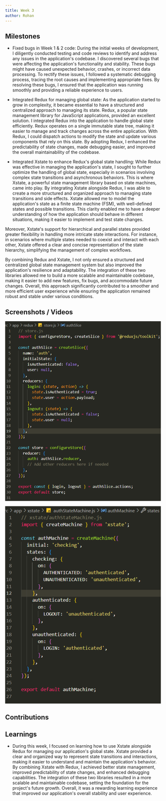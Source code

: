 ```yaml
---
title: Week 3
author: Rohan
---
```


## Milestones
- Fixed bugs in Week 1 & 2 code:
During the initial weeks of development, I diligently conducted testing and code reviews to identify and address any issues in the application's codebase. I discovered several bugs that were affecting the application's functionality and stability. These bugs might have caused unexpected behavior, crashes, or incorrect data processing. To rectify these issues, I followed a systematic debugging process, tracing the root causes and implementing appropriate fixes. By resolving these bugs, I ensured that the application was running smoothly and providing a reliable experience to users.

- Integrated Redux for managing global state:
As the application started to grow in complexity, it became essential to have a structured and centralized approach to managing its state. Redux, a popular state management library for JavaScript applications, provided an excellent solution. I integrated Redux into the application to handle global state efficiently. Redux operates on a single immutable state tree, making it easier to manage and track changes across the entire application. With Redux, I could dispatch actions to modify the state and update various components that rely on this state. By adopting Redux, I enhanced the predictability of state changes, made debugging easier, and improved the overall maintainability of the codebase.

- Integrated Xstate to enhance Redux's global state handling:
While Redux was effective in managing the application's state, I sought to further optimize the handling of global state, especially in scenarios involving complex state transitions and asynchronous behaviors. This is where Xstate, a powerful state management library based on state machines, came into play. By integrating Xstate alongside Redux, I was able to create a more structured and organized approach to managing state transitions and side effects. Xstate allowed me to model the application's state as a finite state machine (FSM), with well-defined states and possible transitions. This clarity enabled me to have a deeper understanding of how the application should behave in different situations, making it easier to implement and test state changes.

Moreover, Xstate's support for hierarchical and parallel states provided greater flexibility in handling more intricate state interactions. For instance, in scenarios where multiple states needed to coexist and interact with each other, Xstate offered a clear and concise representation of the state hierarchy, simplifying the management of complex workflows.

By combining Redux and Xstate, I not only ensured a structured and centralized global state management system but also improved the application's resilience and adaptability. The integration of these two libraries allowed me to build a more scalable and maintainable codebase, making it easier to add new features, fix bugs, and accommodate future changes. Overall, this approach significantly contributed to a smoother and more efficient user experience while ensuring the application remained robust and stable under various conditions.

## Screenshots / Videos 
![Alt text](image-3.png)

![Alt text](image-4.png)
## Contributions

## Learnings

- During this week, I focused on learning how to use Xstate alongside Redux for managing our application's global state. Xstate provided a clear and organized way to represent state transitions and interactions, making it easier to understand and maintain the application's behavior. By combining Xstate with Redux, I achieved better state management, improved predictability of state changes, and enhanced debugging capabilities. The integration of these two libraries resulted in a more scalable and maintainable codebase, setting the foundation for the project's future growth. Overall, it was a rewarding learning experience that improved our application's overall stability and user experience.